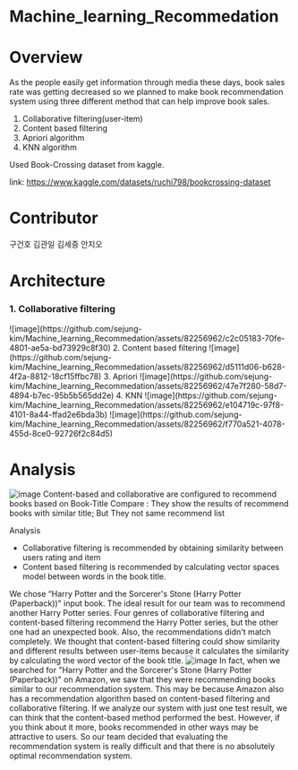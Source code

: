 # Machine_learning_Recommedation

# Overview
As the people easily get information through media these days, book sales rate was getting decreased so we planned to make book recommendation system using three different method that can help improve book sales.

1. Collaborative filtering(user-item)
2. Content based filtering
3. Apriori algorithm
4. KNN algorithm

Used Book-Crossing dataset from kaggle.

link: https://www.kaggle.com/datasets/ruchi798/bookcrossing-dataset

# Contributor
구건호  김관일  김세중  안지오

# Architecture
<h3> 1. Collaborative filtering </h3>
![image](https://github.com/sejung-kim/Machine_learning_Recommedation/assets/82256962/c2c05183-70fe-4801-ae5a-bd73929c8f30)
2. Content based filtering
![image](https://github.com/sejung-kim/Machine_learning_Recommedation/assets/82256962/d5111d06-b628-4f2a-8812-18cf15ffbc78)
3. Apriori
![image](https://github.com/sejung-kim/Machine_learning_Recommedation/assets/82256962/47e7f280-58d7-4894-b7ec-95b5b565dd2e)
4. KNN
![image](https://github.com/sejung-kim/Machine_learning_Recommedation/assets/82256962/e104719c-97f8-4101-8a44-ffad2e6bda3b)
![image](https://github.com/sejung-kim/Machine_learning_Recommedation/assets/82256962/f770a521-4078-455d-8ce0-92726f2c84d5)

# Analysis
![image](https://github.com/sejung-kim/Machine_learning_Recommedation/assets/82256962/e55969dc-93ed-4a9e-ac5d-e795623ed881)
Content-based and collaborative are configured to recommend books based on Book-Title
Compare : They show the results of recommend books with similar title; But They not same recommend list

Analysis
- Collaborative filtering is recommended by obtaining similarity between users rating and item
- Content based filtering is recommended by calculating vector spaces model between words in the book title.



We chose “Harry Potter and the Sorcerer's Stone (Harry Potter (Paperback))" input book. The ideal result for our team was to recommend another Harry Potter series. Four genres of collaborative filtering and content-based filtering recommend the Harry Potter series, but the other one had an unexpected book. Also, the recommendations didn't match completely. We thought that content-based filtering could show similarity and different results between user-items because it calculates the similarity by calculating the word vector of the book title.
![image](https://github.com/sejung-kim/Machine_learning_Recommedation/assets/82256962/87aae010-0a11-4ec9-8558-53346fa75ccd)
In fact, when we searched for "Harry Potter and the Sorcerer's Stone (Harry Potter (Paperback))" on Amazon, we saw that they were recommending books similar to our recommendation system. This may be because Amazon also has a recommendation algorithm based on content-based filtering and collaborative filtering.
If we analyze our system with just one test result, we can think that the content-based method performed the best. However, if you think about it more, books recommended in other ways may be attractive to users. So our team decided that evaluating the recommendation system is really difficult and that there is no absolutely optimal recommendation system.

